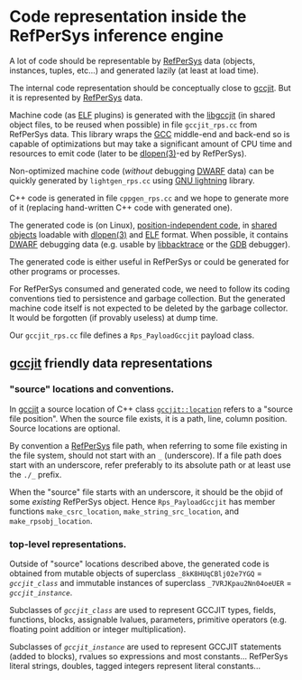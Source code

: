 # Code representation inside the RefPerSys inference engine

A lot of code should be representable by [RefPerSys](http://refpersys.org/) data (objects,
instances, tuples, etc...) and generated lazily (at least at load
time).

The internal code representation should be conceptually close to
[gccjit](https://gcc.gnu.org/onlinedocs/jit/). But it is represented
by [RefPerSys](https://github.com/RefPerSys/RefPerSys/) data.

Machine code (as
[ELF](https://en.wikipedia.org/wiki/Executable_and_Linkable_Format)
plugins) is generated with the
[libgccjit](https://gcc.gnu.org/onlinedocs/jit/) (in shared object
files, to be reused when possible) in file `gccjit_rps.cc` from
RefPerSys data. This library wraps the [GCC](https://gcc.gnu.org/)
middle-end and back-end so is capable of optimizations but may take a
significant amount of CPU time and resources to emit code (later to be
[dlopen(3)](https://man7.org/linux/man-pages/man3/dlopen.3.html)-ed by
RefPerSys).

Non-optimized machine code (*without* debugging
[DWARF](https://en.wikipedia.org/wiki/DWARF) data) can be quickly
generated by `lightgen_rps.cc` using [GNU
lightning](https://www.gnu.org/software/lightning/) library.

C++ code is generated in file `cppgen_rps.cc` and we hope to generate
more of it (replacing hand-written C++ code with generated one).


The generated code is (on Linux), [position-independent
code](https://en.wikipedia.org/wiki/Position-independent_code), in
[shared objects](https://en.wikipedia.org/wiki/Shared_library)
loadable with
[dlopen(3)](https://man7.org/linux/man-pages/man3/dlopen.3.html) and
[ELF](https://man7.org/linux/man-pages/man5/elf.5.html) format. When
possible, it contains [DWARF](https://en.wikipedia.org/wiki/DWARF)
debugging data (e.g. usable by
[libbacktrace](https://github.com/ianlancetaylor/libbacktrace) or the
[GDB](https://www.gnu.org/software/gdb/) debugger).

The generated code is either useful in RefPerSys or could be generated
for other programs or processes.

For RefPerSys consumed and generated code, we need to follow its
coding conventions tied to persistence and garbage collection. But the
generated machine code itself is not expected to be deleted by the
garbage collector. It would be forgotten (if provably useless) at dump
time.

Our `gccjit_rps.cc` file defines a `Rps_PayloadGccjit` payload class.

## [gccjit](https://gcc.gnu.org/onlinedocs/jit/) friendly data representations

### "source" locations and conventions.

In [gccjit](https://gcc.gnu.org/onlinedocs/jit/) a source location of
C++ class
[`gccjit::location`](https://gcc.gnu.org/onlinedocs/jit/cp/topics/locations.html)
refers to a "source file position". When the source file exists, it is
a path, line, column position. Source locations are optional.

By convention a [RefPerSys](https://github.com/RefPerSys/RefPerSys/)
file path, when referring to some file existing in the file system,
should not start with an `_` (underscore). If a file path does start
with an underscore, refer preferably to its absolute path or at least
use the `./_` prefix.

When the "source" file starts with an underscore, it should be the
objid of some *existing* RefPerSys object.  Hence `Rps_PayloadGccjit`
has member functions `make_csrc_location`, `make_string_src_location`,
and `make_rpsobj_location`.

### top-level representations.

Outside of "source" locations described above, the generated code is
obtained from mutable objects of superclass `_8kK8HUqCBlj02e7YGQ` =
*`gccjit_class`* and immutable instances of superclass
`_7VRJKpau2Nn04oeUER` = *`gccjit_instance`*.

Subclasses of *`gccjit_class`* are used to represent GCCJIT types,
fields, functions, blocks, assignable lvalues, parameters, primitive
operators (e.g. floating point addition or integer multiplication).

Subclasses of *`gccjit_instance`* are used to represent GCCJIT
statements (added to blocks), rvalues so expressions and most
constants... RefPerSys literal strings, doubles, tagged integers
represent literal constants...
